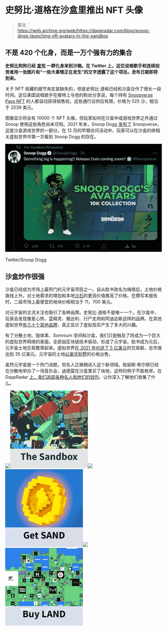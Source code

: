 # 史努比·道格在沙盒里推出 NFT 头像

> 原文：<https://web.archive.org/web/https://dappradar.com/blog/snoop-dogg-launching-nft-avatars-in-the-sandbox>

## 不是 420 个化身，而是一万个强有力的集合

**史努比狗狗已经** [**宣布**](https://web.archive.org/web/20221206110148/https://twitter.com/SnoopDogg/status/1481791560500928514) **一群化身来到沙箱。在 Twitter 上，这位说唱歌手和连续投资者用一张图片和“一些大事情正在发生”的文字透露了这个项目。发布日期即将到来。**

关于 NFT 收藏的细节肯定是缺失的，但是史努比·道格已经和沙盒合作了很长一段时间。这位美国说唱歌手在推特上与他的粉丝分享说，每个持有 [Snoopverse Pass NFT](https://web.archive.org/web/20221206110148/https://www.sandbox.game/en/assets/snoopverse-early-access-pass/dd501112-05a7-4ed2-baa0-3a10f6800df5/?__cf_chl_jschl_tk__=C.FGa2q596AxiyraMvEHH6AAFr3IbMEXy1VMRnE1hl8-1642149557-0-gaNycGzNDdE) 的人都自动获得销售权。这些通行证供应有限，价格为 525 沙，相当于 2539 美元。

图像显示将会有 10000 个 NFT 头像，但玩家如何在沙盒中或游戏世界之外通过 Snoop 使用这些角色尚未可知。2021 年末，Snoop Dogg [发布了](https://web.archive.org/web/20221206110148/https://dappradar.com/blog/snoop-dogg-moves-into-the-sandbox) Snoopverse，这是沙盒游戏世界的一部分。在 12 月的早期访问活动中，玩家可以在沙盒的体相关虚拟世界中第一次看到 Snoop Dogg 的存在。

![](img/344c078983a4783f411dda27753f668c.png)

Twitter/Snoop Dogg

## 沙盒炒作很强

沙盒已经成为市场上最热门的元宇宙项目之一。自从脸书改名为梅塔后，土地价格直线上升。对土地需求的增加和本地[沙石](https://web.archive.org/web/20221206110148/https://dappradar.com/hub/token/eth/SAND?from=0x3845badade8e6dff049820680d1f14bd3903a5d0)的更高价值推高了价格。在撰写本报告时，二级市场上最便宜的地块价格相当于 11，700 美元。

对元宇宙的主流关注也吸引了各种品牌。史努比·道格不是唯一一个。在沙盒中，玩家会发现像爱心熊、蓝精灵、雅达利、行尸走肉和阿迪达斯这样的品牌。在其他虚拟世界[有几十个其他品牌](https://web.archive.org/web/20221206110148/https://dappradar.com/blog/10-major-brands-in-the-metaverse)，真正显示了虚拟现实产生了多大的兴趣。

有了分散土地、隐体素、Somnium 空间和沙盒，我们只是触及了将成为一个巨大的虚拟世界网络的表面。全部由区块链技术驱动，形成了元宇宙。脸书成为元后，元宇宙土地交易繁荣起来。虚拟世界[在 2021 年创造了 5 亿美元](https://web.archive.org/web/20221206110148/https://dappradar.com/blog/2021-dapp-industry-report)的交易额，总市值达到 35 亿美元。元宇宙的土地[以豪华别墅](https://web.archive.org/web/20221206110148/https://dappradar.com/hub/assets/eth/0x959e104e1a4db6317fa58f8295f586e1a978c297/4339)的价格出售。

虽然元宇宙是一个热门话题，但名人正蜂拥进入这个新领域。帕丽斯·希尔顿已经在分散地举办了一场音乐会，迪德莫在沙盒里买了块地，这样的例子不胜枚举。在 DappRadar [上，我们追踪各种名人和他们的钱包](https://web.archive.org/web/20221206110148/https://dappradar.com/blog/celebrity-wallets-a-dive-into-crypto-hollywood)，让你深入了解他们收集了什么。

[](https://web.archive.org/web/20221206110148/https://dappradar.com/ethereum/games/the-sandbox)[![](img/87befc4a1e42119d30e207f259589417.png)<picture>![](img/b159d549713cc51394f6ea721247cd0b.png)</picture>](https://web.archive.org/web/20221206110148/https://dappradar.com/ethereum/games/the-sandbox)[](https://web.archive.org/web/20221206110148/https://dappradar.com/hub/token/eth?to=0x3845badade8e6dff049820680d1f14bd3903a5d0)[![](img/87befc4a1e42119d30e207f259589417.png)<picture>![](img/f2f75da0aa6ad8c26f22ebfd7b92d7d1.png)</picture>](https://web.archive.org/web/20221206110148/https://dappradar.com/hub/token/eth?to=0x3845badade8e6dff049820680d1f14bd3903a5d0)[](https://web.archive.org/web/20221206110148/https://dappradar.com/blog/the-sandbox-land-valuation-report)[![](img/87befc4a1e42119d30e207f259589417.png)<picture>![](img/cfb56742e71491ad8ca277cd9359f127.png)</picture>](https://web.archive.org/web/20221206110148/https://dappradar.com/blog/the-sandbox-land-valuation-report)